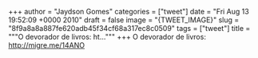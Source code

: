 
+++
author = "Jaydson Gomes"
categories = ["tweet"]
date = "Fri Aug 13 19:52:09 +0000 2010"
draft = false
image = "{TWEET_IMAGE}"
slug = "8f9a8a8a887fe620adb45f34cf68a317ec8c0509"
tags = ["tweet"]
title = """O devorador de livros: ht..."""
+++
O devorador de livros: http://migre.me/14ANO
